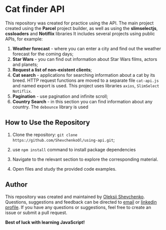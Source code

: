 # Cat finder API
This repository was created for practice using the API.
The main project created using the **Parcel** project builder, as well as using the **slimselectjs**, **cssloaders** and **Notiflix** libraries
It includes several projects using public APIs, for example:
1. __Weather forecast__ - where you can enter a city and find out the weather forecast for the coming days;
2. __Star Wars__ - you can find out information about Star Wars films, actors and planets;
3. __Request a list of non-existent clients__;
4. __Cat search__ - applications for searching information about a cat by its breed. HTTP request functions are moved to a separate file ```cat-api.js``` and named export is used. This project uses libraries ```axios```, ```SlimSelect``` ```Notiflix```.
5. __Pagination__ - use pagination and infinite scroll;
6. __Country Search__ - in this section you can find information about any country. The ```debounce``` library is used


## How to Use the Repository

1. Clone the repository: `git clone https://github.com/ShevchenkoOl/using-api.git`;

2. use ```npm install``` command to install package dependencies

3. Navigate to the relevant section to explore the corresponding material.

4. Open files and study the provided code examples.

## Author
This repository was created and maintained by [Oleksii Shevchenko](https://shevchenkool.github.io/portfolio/). Questions, suggestions and feedback can be directed to [email](uzlabini@gmail.com) or [linkedin profile](linkedin.com/in/oleksii-shevchenko-535ab61b8).
If you have any questions or suggestions, feel free to create an issue or submit a pull request.

**Best of luck with learning JavaScript!**
